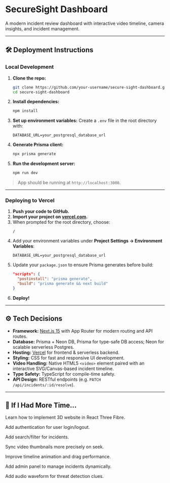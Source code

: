 # SecureSight Dashboard

A modern incident review dashboard with interactive video timeline, camera insights, and incident management.

---

## 🛠️ Deployment Instructions

### Local Development

1. **Clone the repo:**
   ```bash
   git clone https://github.com/your-username/secure-sight-dashboard.git
   cd secure-sight-dashboard
   ```

2. **Install dependencies:**
   ```bash
   npm install
   ```

3. **Set up environment variables:**
   Create a `.env` file in the root directory with:
   ```env
   DATABASE_URL=your_postgresql_database_url
   ```

4. **Generate Prisma client:**
   ```bash
   npx prisma generate
   ```

5. **Run the development server:**
   ```bash
   npm run dev
   ```

> App should be running at `http://localhost:3000`.

---

### Deploying to Vercel

1. **Push your code to GitHub.**
2. **Import your project on [vercel.com](https://vercel.com).**
3. When prompted for the root directory, choose:
   ```
   /
   ```
4. Add your environment variables under **Project Settings → Environment Variables**:
   ```env
   DATABASE_URL=your_postgresql_database_url
   ```
5. Update your `package.json` to ensure Prisma generates before build:
   ```json
   "scripts": {
     "postinstall": "prisma generate",
     "build": "prisma generate && next build"
   }
   ```
6. **Deploy!**

---

## ⚙️ Tech Decisions

- **Framework:** [Next.js 15](https://nextjs.org/) with App Router for modern routing and API routes.
- **Database:** Prisma + Neon DB, Prisma for type-safe DB access; Neon for scalable serverless Postgres.
- **Hosting:** [Vercel](https://vercel.com/) for frontend & serverless backend.
- **Styling:** CSS for fast and responsive UI development.
- **Video Handling:** Native HTML5 `<video>` element paired with an interactive SVG/Canvas-based incident timeline.
- **Type Safety:** TypeScript for compile-time safety.
- **API Design:** RESTful endpoints (e.g. `PATCH /api/incidents/:id/resolve`).

---

## 🧠 If I Had More Time...

Learn how to implement 3D website in React Three Fibre.

Add authentication for user login/logout.

Add search/filter for incidents.

Sync video thumbnails more precisely on seek.

Improve timeline animation and drag performance.

Add admin panel to manage incidents dynamically.

Add audio waveform for threat detection clues.


